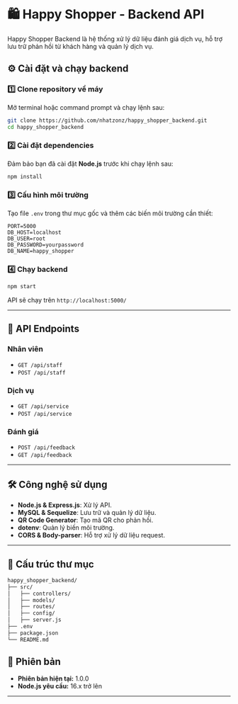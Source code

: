 # 🛍️ Happy Shopper - Backend API

Happy Shopper Backend là hệ thống xử lý dữ liệu đánh giá dịch vụ, hỗ trợ lưu trữ phản hồi từ khách hàng và quản lý dịch vụ.

## ⚙️ Cài đặt và chạy backend

### 1️⃣ Clone repository về máy
Mở terminal hoặc command prompt và chạy lệnh sau:
```sh
git clone https://github.com/nhatzonz/happy_shopper_backend.git
cd happy_shopper_backend
```

### 2️⃣ Cài đặt dependencies
Đảm bảo bạn đã cài đặt **Node.js** trước khi chạy lệnh sau:
```sh
npm install
```

### 3️⃣ Cấu hình môi trường
Tạo file `.env` trong thư mục gốc và thêm các biến môi trường cần thiết:
```env
PORT=5000
DB_HOST=localhost
DB_USER=root
DB_PASSWORD=yourpassword
DB_NAME=happy_shopper
```

### 4️⃣ Chạy backend
```sh
npm start
```
API sẽ chạy trên `http://localhost:5000/`

---

## 🚀 API Endpoints

### **Nhân viên**
- `GET /api/staff` 
- `POST /api/staff` 

### **Dịch vụ**
- `GET /api/service`
- `POST /api/service`

### **Đánh giá**
- `POST /api/feedback` 
- `GET /api/feedback`

---

## 🛠 Công nghệ sử dụng
- **Node.js & Express.js**: Xử lý API.
- **MySQL & Sequelize**: Lưu trữ và quản lý dữ liệu.
- **QR Code Generator**: Tạo mã QR cho phản hồi.
- **dotenv**: Quản lý biến môi trường.
- **CORS & Body-parser**: Hỗ trợ xử lý dữ liệu request.

---

## 📂 Cấu trúc thư mục
```bash
happy_shopper_backend/
├── src/
│   ├── controllers/
│   ├── models/
│   ├── routes/
│   ├── config/
│   ├── server.js
├── .env
├── package.json
└── README.md
```

## 📜 Phiên bản
- **Phiên bản hiện tại:** 1.0.0
- **Node.js yêu cầu:** 16.x trở lên

---


